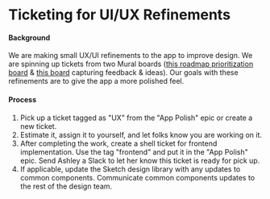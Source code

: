 # Ticketing for UI/UX Refinements

#### Background
We are making small UX/UI refinements to the app to improve design. We are spinning up tickets from two Mural boards ([this roadmap prioritization board](https://app.mural.co/invitation/mural/adhoccorporateworkspace2583/1624550011273?sender=bridget7669&key=bc4aa47a-e82e-43ab-b15a-5662fdbd70aa) & [this board](https://app.mural.co/t/adhoccorporateworkspace2583/m/adhoccorporateworkspace2583/1624293348080/4aab1766fa23b86b35a4dde2eb37601967af9b08?sender=bridget7669) capturing feedback & ideas). Our goals with these refinements are to give the app a more polished feel.

#### Process
1. Pick up a ticket tagged as "UX" from the "App Polish" epic or create a new ticket. 
3. Estimate it, assign it to yourself, and let folks know you are working on it.
4. After completing the work, create a shell ticket for frontend implementation. Use the tag "frontend" and put it in the "App Polish" epic. Send Ashley a Slack to let her know this ticket is ready for pick up.
5. If applicable, update the Sketch design library with any updates to common components. Communicate common components updates to the rest of the design team.
 
